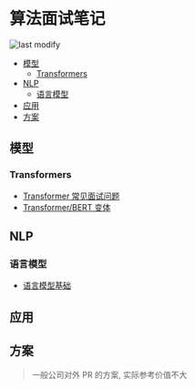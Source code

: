 算法面试笔记
===
<!--START_SECTION:badge-->

![last modify](https://img.shields.io/static/v1?label=last%20modify&message=2022-10-25%2012%3A40%3A22&color=yellowgreen&style=flat-square)

<!--END_SECTION:badge-->
<!--info
top: false
hidden: true
-->

<!-- TOC -->
- [模型](#模型)
    - [Transformers](#transformers)
- [NLP](#nlp)
    - [语言模型](#语言模型)
- [应用](#应用)
- [方案](#方案)
<!-- TOC -->

<!-- 快速编辑

> algorithms/[xxx](../../../../algorithms/README.md#xxx)

<div align="center"><img src="../../../_assets/Sentence-BERT模型图.png" height="300" /></div>

-->

## 模型

### Transformers
- [Transformer 常见面试问题](../05/Transformer常见面试问题.md)
- [Transformer/BERT 变体](./Transformer系列模型.md)

## NLP

### 语言模型
- [语言模型基础](./语言模型.md)


## 应用

## 方案
> 一般公司对外 PR 的方案, 实际参考价值不大


<!-- 
## 工程

### C++

### Python
-->